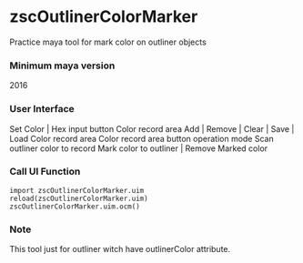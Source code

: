 # zscOutlinerColorMarker
Practice maya tool for mark color on outliner objects

### **Minimum maya version**
2016

### **User Interface**
Set Color | Hex input button
Color record area
Add | Remove | Clear | Save | Load Color record area
Color record area button operation mode
Scan outliner color to record
Mark color to outliner | Remove Marked color

### **Call UI Function**
```
import zscOutlinerColorMarker.uim
reload(zscOutlinerColorMarker.uim)
zscOutlinerColorMarker.uim.ocm() 
```

### **Note**
This tool just for outliner witch have outlinerColor attribute.

